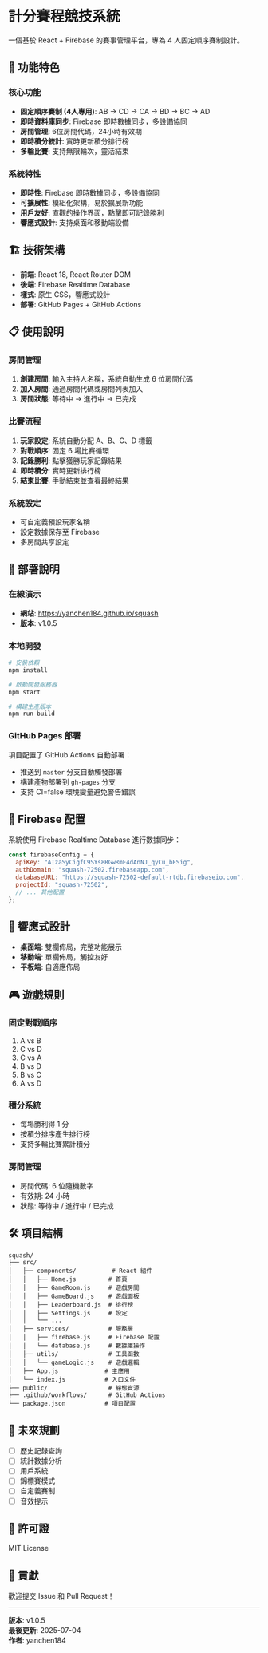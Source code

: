 # 計分賽程競技系統

一個基於 React + Firebase 的賽事管理平台，專為 4 人固定順序賽制設計。

## 🎯 功能特色

### 核心功能
- **固定順序賽制 (4人專用)**: AB → CD → CA → BD → BC → AD
- **即時資料庫同步**: Firebase 即時數據同步，多設備協同
- **房間管理**: 6位房間代碼，24小時有效期
- **即時積分統計**: 實時更新積分排行榜
- **多輪比賽**: 支持無限輪次，靈活結束

### 系統特性
- **即時性**: Firebase 即時數據同步，多設備協同
- **可擴展性**: 模組化架構，易於擴展新功能
- **用戶友好**: 直觀的操作界面，點擊即可記錄勝利
- **響應式設計**: 支持桌面和移動端設備

## 🏗️ 技術架構

- **前端**: React 18, React Router DOM
- **後端**: Firebase Realtime Database
- **樣式**: 原生 CSS，響應式設計
- **部署**: GitHub Pages + GitHub Actions

## 📋 使用說明

### 房間管理
1. **創建房間**: 輸入主持人名稱，系統自動生成 6 位房間代碼
2. **加入房間**: 通過房間代碼或房間列表加入
3. **房間狀態**: 等待中 → 進行中 → 已完成

### 比賽流程
1. **玩家設定**: 系統自動分配 A、B、C、D 標籤
2. **對戰順序**: 固定 6 場比賽循環
3. **記錄勝利**: 點擊獲勝玩家記錄結果
4. **即時積分**: 實時更新排行榜
5. **結束比賽**: 手動結束並查看最終結果

### 系統設定
- 可自定義預設玩家名稱
- 設定數據保存至 Firebase
- 多房間共享設定

## 🚀 部署說明

### 在線演示
- **網站**: https://yanchen184.github.io/squash
- **版本**: v1.0.5

### 本地開發
```bash
# 安裝依賴
npm install

# 啟動開發服務器
npm start

# 構建生產版本
npm run build
```

### GitHub Pages 部署
項目配置了 GitHub Actions 自動部署：
- 推送到 `master` 分支自動觸發部署
- 構建產物部署到 `gh-pages` 分支
- 支持 CI=false 環境變量避免警告錯誤

## 🔧 Firebase 配置

系統使用 Firebase Realtime Database 進行數據同步：

```javascript
const firebaseConfig = {
  apiKey: "AIzaSyCigfC9SYs8RGwRmF4dAnNJ_qyCu_bFSig",
  authDomain: "squash-72502.firebaseapp.com",
  databaseURL: "https://squash-72502-default-rtdb.firebaseio.com",
  projectId: "squash-72502",
  // ... 其他配置
};
```

## 📱 響應式設計

- **桌面端**: 雙欄佈局，完整功能展示
- **移動端**: 單欄佈局，觸控友好
- **平板端**: 自適應佈局

## 🎮 遊戲規則

### 固定對戰順序
1. A vs B
2. C vs D  
3. C vs A
4. B vs D
5. B vs C
6. A vs D

### 積分系統
- 每場勝利得 1 分
- 按積分排序產生排行榜
- 支持多輪比賽累計積分

### 房間管理
- 房間代碼: 6 位隨機數字
- 有效期: 24 小時
- 狀態: 等待中 / 進行中 / 已完成

## 🛠️ 項目結構

```
squash/
├── src/
│   ├── components/          # React 組件
│   │   ├── Home.js         # 首頁
│   │   ├── GameRoom.js     # 遊戲房間
│   │   ├── GameBoard.js    # 遊戲面板
│   │   ├── Leaderboard.js  # 排行榜
│   │   ├── Settings.js     # 設定
│   │   └── ...
│   ├── services/           # 服務層
│   │   ├── firebase.js     # Firebase 配置
│   │   └── database.js     # 數據庫操作
│   ├── utils/              # 工具函數
│   │   └── gameLogic.js    # 遊戲邏輯
│   ├── App.js             # 主應用
│   └── index.js           # 入口文件
├── public/                 # 靜態資源
├── .github/workflows/      # GitHub Actions
└── package.json           # 項目配置
```

## 🔮 未來規劃

- [ ] 歷史記錄查詢
- [ ] 統計數據分析
- [ ] 用戶系統
- [ ] 錦標賽模式
- [ ] 自定義賽制
- [ ] 音效提示

## 📄 許可證

MIT License

## 👥 貢獻

歡迎提交 Issue 和 Pull Request！

---

**版本**: v1.0.5  
**最後更新**: 2025-07-04  
**作者**: yanchen184